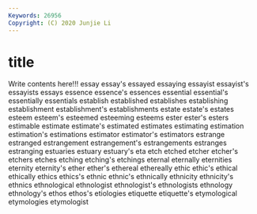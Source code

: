 ```yaml
---
Keywords: 26956
Copyright: (C) 2020 Junjie Li
---
```


# title

Write contents here!!!
essay 
essay's 
essayed 
essaying 
essayist 
essayist's 
essayists 
essays 
essence
essence's 
essences 
essential 
essential's 
essentially 
essentials 
establish 
established 
establishes 
establishing
establishment 
establishment's 
establishments 
estate 
estate's 
estates 
esteem 
esteem's 
esteemed 
esteeming
esteems 
ester 
ester's 
esters 
estimable 
estimate 
estimate's 
estimated 
estimates 
estimating
estimation 
estimation's 
estimations 
estimator 
estimator's 
estimators 
estrange 
estranged 
estrangement 
estrangement's
estrangements 
estranges 
estranging 
estuaries 
estuary 
estuary's 
eta 
etch 
etched 
etcher
etcher's 
etchers 
etches 
etching 
etching's 
etchings 
eternal 
eternally 
eternities 
eternity
eternity's 
ether 
ether's 
ethereal 
ethereally 
ethic 
ethic's 
ethical 
ethically 
ethics
ethics's 
ethnic 
ethnic's 
ethnically 
ethnicity 
ethnicity's 
ethnics 
ethnological 
ethnologist 
ethnologist's
ethnologists 
ethnology 
ethnology's 
ethos 
ethos's 
etiologies 
etiquette 
etiquette's 
etymological 
etymologies
etymologist 
